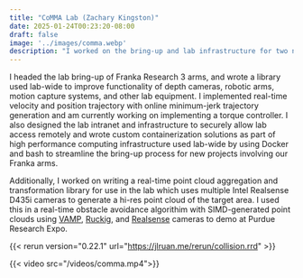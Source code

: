 ```yaml
---
title: "CoMMA Lab (Zachary Kingston)"
date: 2025-01-24T00:23:20-08:00
draft: false
image: '../images/comma.webp'
description: "I worked on the bring-up and lab infrastructure for two new Franka Research 3 7-DOF robotic arms, and am currently developing a real-time obstacle avoidance demo. More..."
---
```


I headed the lab bring-up of Franka Research 3 arms, and wrote a library used lab-wide to improve functionality of depth cameras, robotic arms, motion capture systems, and other lab equipment. I implemented real-time velocity and position trajectory with online minimum-jerk trajectory generation and am currently working on implementing a torque controller. I also designed the lab intranet and infrastructure to securely allow lab access remotely and wrote custom containerization solutions as part of high performance computing infrastructure used lab-wide by using Docker and bash to streamline the bring-up process for new projects involving our Franka arms.

Additionally, I worked on writing a real-time point cloud aggregation and transformation library for use in the lab which uses multiple Intel Realsense D435i cameras to generate a hi-res point cloud of the target area. I used this in a real-time obstacle avoidance algorithim with SIMD-generated point clouds using [VAMP](https://github.com/KavrakiLab/vamp), [Ruckig](https://github.com/pantor/ruckig), and [Realsense](https://github.com/IntelRealSense/librealsense/) cameras to demo at Purdue Research Expo.

{{< rerun version="0.22.1" url="https://jlruan.me/rerun/collision.rrd" >}}

{{< video src="/videos/comma.mp4">}}
